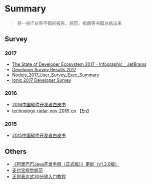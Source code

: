 # Summary

> 将一些IT业界不错的报告、规范、指南等书籍总结出来

## Survey
### 2017
+ [The State of Developer Ecosystem 2017 - Infographic _ JetBrains](https://www.jetbrains.com/research/devecosystem-2017/)
+ [Developer Survey Results 2017](https://insights.stackoverflow.com/survey/2017#overview)
+ [Nodejs_2017_User_Survey_Exec_Summary](https://www.jianguoyun.com/p/Dfb7xpkQ54i9Bhjo2TE)
+ [Ionic 2017 Developer Survey](https://ionicframework.com/survey/2017#)

### 2016
+ [2016中国软件开发者白皮书](https://www.jianguoyun.com/p/DTYFwhIQ54i9BhiQrzE)
+ [technology-radar-nov-2016-cn](https://www.jianguoyun.com/p/DZ81xqgQ54i9BhjKrzE) 【[En](https://www.jianguoyun.com/p/Dc9HC5MQ54i9BhjLrzE)】

### 2015
+ [2015中国软件开发者白皮书](https://www.jianguoyun.com/p/De9_bI0Q54i9BhjcwDE)

## Others

+ [《阿里巴巴Java开发手册（正式版）》更新（v1.2.0版）](https://www.jianguoyun.com/p/DZZriJ4Q54i9BhjErzE)
+ [支付宝视觉规范](https://www.jianguoyun.com/p/DVLoMvIQ54i9BhjMwDE)
+ [正则表达式30分钟入门教程](https://www.jianguoyun.com/p/DTcqNI4Q54i9BhiW9jE)
